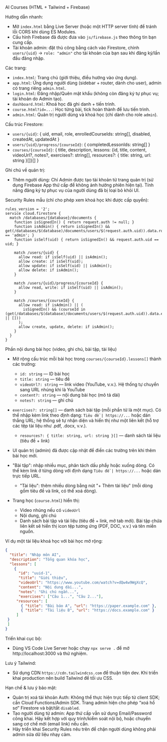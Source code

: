 AI Courses (HTML + Tailwind + Firebase)

Hướng dẫn nhanh:

- Mở `index.html` bằng Live Server (hoặc một HTTP server tĩnh) để tránh lỗi CORS khi dùng ES Modules.
- Cấu hình Firebase đã được đưa vào `js/firebase.js` theo thông tin bạn cung cấp.
- Tài khoản admin: đặt thủ công bằng cách vào Firestore, chỉnh `users/{uid}` -> `role: "admin"` cho tài khoản của bạn sau khi đăng ký/lần đầu đăng nhập.

 Các trang:

- `index.html`: Trang chủ (giới thiệu, điều hướng vào ứng dụng).
- `app.html`: Ứng dụng người dùng (sidebar + router, dành cho user), admin có trang riêng `admin.html`.
- `login.html`: Đăng nhập/Quên mật khẩu (không còn đăng ký tự phục vụ; tài khoản do Admin tạo).
- `dashboard.html`: Khoá học đã ghi danh + tiến trình.
- `course.html?id=...`: Học từng bài, tick hoàn thành để lưu tiến trình.
- `admin.html`: Quản trị người dùng và khoá học (chỉ dành cho role `admin`).

 Cấu trúc Firestore:

- `users/{uid}`: { uid, email, role, enrolledCourseIds: string[], disabled, createdAt, updatedAt }
- `users/{uid}/progress/{courseId}`: { completedLessonIds: string[] }
- `courses/{courseId}`: { title, description, lessons: {id, title, content, videoUrl?, notes?, exercises?: string[], resources?: { title: string, url: string }[]}[] }

Ghi chú về quản trị:

- Thêm người dùng: Chỉ Admin được tạo tài khoản từ trang quản trị (sử dụng Firebase App thứ cấp để không ảnh hưởng phiên hiện tại). Tính năng đăng ký tự phục vụ của người dùng đã bị loại bỏ khỏi UI.

Security Rules mẫu (chỉ cho phép xem khoá học khi được cấp quyền):

```
rules_version = '2';
service cloud.firestore {
  match /databases/{database}/documents {
    function isSignedIn() { return request.auth != null; }
    function isAdmin() { return isSignedIn() && get(/databases/$(database)/documents/users/$(request.auth.uid)).data.role == 'admin'; }
    function isSelf(uid) { return isSignedIn() && request.auth.uid == uid; }

    match /users/{uid} {
      allow read: if isSelf(uid) || isAdmin();
      allow create: if isSelf(uid);
      allow update: if isSelf(uid) || isAdmin();
      allow delete: if isAdmin();
    }

    match /users/{uid}/progress/{courseId} {
      allow read, write: if isSelf(uid) || isAdmin();
    }

    match /courses/{courseId} {
      allow read: if isAdmin() || (
        isSignedIn() && (courseId in (get(/databases/$(database)/documents/users/$(request.auth.uid)).data.enrolledCourseIds || []))
      );
      allow create, update, delete: if isAdmin();
    }
  }
}
```

 Phần nội dung bài học (video, ghi chú, bài tập, tài liệu)

- Mở rộng cấu trúc mỗi bài học trong `courses/{courseId}.lessons[]` thành các trường:
  - `id: string` — ID bài học
  - `title: string` — tiêu đề
  - `videoUrl?: string` — link video (YouTube, v.v.). Hệ thống tự chuyển sang URL nhúng khi là YouTube
  - `content?: string` — nội dung bài học (mô tả dài)
  - `notes?: string` — ghi chú
- `exercises?: string[]` — danh sách bài tập (mỗi phần tử là một mục). Có thể nhập kèm link theo định dạng: `Tiêu đề | https://...` hoặc dán thẳng URL; hệ thống sẽ tự nhận diện và hiển thị như một liên kết (hỗ trợ các tệp tài liệu như .pdf, .docx, v.v.).
  - `resources?: { title: string, url: string }[]` — danh sách tài liệu (tiêu đề + link)

- UI quản trị (admin) đã được cập nhật để điền các trường trên khi thêm bài học mới. 
- "Bài tập": nhập nhiều mục, phân tách dấu phẩy hoặc xuống dòng. Có thể kèm link ở từng dòng với định dạng `Tiêu đề | https://...` hoặc dán trực tiếp URL.
  - "Tài liệu": thêm nhiều dòng bằng nút "+ Thêm tài liệu" (mỗi dòng gồm tiêu đề và link, có thể xoá dòng).
- Trang học (`course.html`) hiển thị:
  - Video nhúng nếu có `videoUrl`
  - Nội dung, ghi chú
  - Danh sách bài tập và tài liệu (tiêu đề + link, mở tab mới). Bài tập chứa liên kết sẽ hiển thị icon tệp tương ứng (PDF, DOC, v.v.) và tên miền nguồn.

 Ví dụ một tài liệu khoá học với bài học mở rộng:

 ```json
 {
   "title": "Nhập môn AI",
   "description": "Tổng quan khóa học",
   "lessons": [
     {
       "id": "uuid-1",
       "title": "Giới thiệu",
       "videoUrl": "https://www.youtube.com/watch?v=dQw4w9WgXcQ",
       "content": "Nội dung dài...",
       "notes": "Ghi chú ngắn...",
       "exercises": ["Câu 1...", "Câu 2..."],
      "resources": [
        { "title": "Bài báo A", "url": "https://paper.example.com" },
        { "title": "Tài liệu B", "url": "https://docs.example.com" }
      ]
  }
  ]
}
```

Triển khai cục bộ:

- Dùng VS Code Live Server hoặc chạy `npx serve .` để mở http://localhost:3000 và thử nghiệm.

Lưu ý Tailwind:

- Sử dụng CDN `https://cdn.tailwindcss.com` để thuận tiện dev. Khi triển khai production nên build Tailwind để tối ưu CSS.

Hạn chế & lưu ý bảo mật:

- Quản trị xoá tài khoản Auth: Không thể thực hiện trực tiếp từ client SDK; cần Cloud Functions/Admin SDK. Trang admin hiện cho phép “xoá hồ sơ” Firestore và bật/tắt `disabled`.
- Tạo người dùng từ admin: App thứ cấp vẫn sử dụng Email/Password công khai. Hãy kết hợp với quy trình/kiểm soát nội bộ, hoặc chuyển sang cơ chế mời (email link) nếu cần.
- Hãy triển khai Security Rules nêu trên để chặn người dùng không phải admin sửa dữ liệu nhạy cảm.
